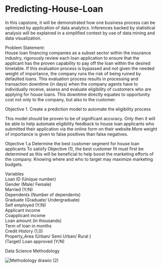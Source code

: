 # Predicting-House-Loan

In this capstone, it will be demonstrated how one business process can be optimized by application of data analytics.  Inferences backed by statistical analysis will be explained in a simplified context by use of data mining and data visualization. <br />

Problem Statement: <br />
House loan financing companies as a subset sector within the insurance industry, rigorously review each loan application to ensure that the applicant has the proven capability to pay off the loan within the desired timetable.  If this evaluation process is bypassed and not given the needed weight of importance, the company runs the risk of being ruined by defaulted loans.  This evaluation process results in processing and transaction downtime (in days) when the company agents have to individually receive, assess and evaluate eligibility of customers who are applying for house loans. This downtime directly equates to opportunity cost not only to the company, but also to the customer. 

Objective 1. Create a prediction model to automate the eligibility process<br />

This model should be proven to be of significant accuracy. Only then it will be able to help automate eligibility feedback to house loan applicants who submitted their application via the online form on their website.More weight of importance is given to false positives than false negatives.<br />

Objective 1.a Determine the best customer segment for house loan applicants
To satisfy Objective (1), the best customer fit must first be determined as this  will be beneficial to help boost the marketing efforts of the company. Knowing where and who to target may maximize marketing budgets. 

Variables <br />
Loan ID (Unique number)<br />
Gender (Male/ Female) <br />
Married (Y/N) <br />
Dependents (Number of dependents) <br />
Graduate (Graduate/ Undergraduate) <br />
Self employed (Y/N) <br />
Applicant income <br />
Coapplicant income <br />
Loan amount (in thousands) <br />
Term of loan in months <br />
Credit History (1,0)  <br />
Property_Area (Urban/ Semi Urban/ Rural ) <br />
(Target) Loan approved (Y/N) <br />

Data Science Methodology

 ![Methodology drawio (2)](https://user-images.githubusercontent.com/16694075/136832019-90cb3682-e86c-4da6-ae72-eebdab6766c5.png)

